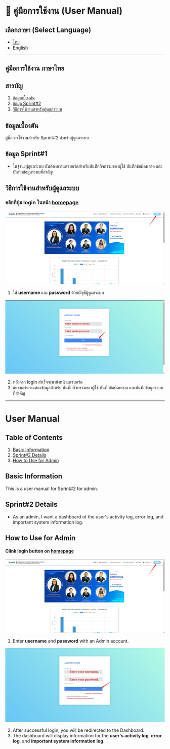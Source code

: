 # 📖 คู่มือการใช้งาน (User Manual)

## เลือกภาษา (Select Language)
- [ไทย](#คู่มือการใช้งาน-ภาษาไทย)
- [English](#user-manual)

---

## คู่มือการใช้งาน ภาษาไทย
## สารบัญ
1. [ข้อมูลเบื้องตัน](#ข้อมูลเบื้องตัน)
2. [ข้อมูล Sprint#2](#ข้อมูล-sprint1)
3. [วิธีการใช้งานสำหรับผู้ดูแลระบบ](#วิธีการใช้งานสำหรับ-admin)

## ข้อมูลเบื้องตัน
คู่มือการใช้งานสำหรับ Sprint#2 สำหรับผู้ดูแลระบบ

## ข้อมูล Sprint#1
- ในฐานะผู้ดูแลระบบ ฉันต้องการแดชบอร์ดสำหรับบันทึกกิจกรรมของผู้ใช้ บันทึกข้อผิดพลาด และบันทึกข้อมูลระบบที่สำคัญ

## วิธีการใช้งานสำหรับผู้ดูแลระบบ
### คลิกที่ปุ่ม login ในหน้า [homepage](https://cs040268.cpkkuhost.com/)

![homepage](../Img/homepage.png)

1. ใส่ **username** และ **password** ด้วยบัญชีผู้ดูแลระบบ

![loginpage](../Img/loginpage.png)

2. หลังจาก login สำเร็จจะมายังหน้าแดชบอร์ด
3. แดชบอร์ดจะแสดงข้อมูลสำหรับ บันทึกกิจกรรมของผู้ใช้ บันทึกข้อผิดพลาด และบันทึกข้อมูลระบบที่สำคัญ

---

# User Manual

## Table of Contents
1. [Basic Information](#basic-information)
2. [Sprint#2 Details](#sprint1-details)
3. [How to Use for Admin](#how-to-use-for-admin)

## Basic Information
This is a user manual for Sprint#2 for admin.

## Sprint#2 Details
-  As an admin, I want a dashboard of the user's activity log, error log, and important system information log.

## How to Use for Admin
#### Clink login button on [homepage](https://cs040268.cpkkuhost.com/)

![homepage](../Img/homepage.png)

1. Enter **username** and **password** with an Admin account.

![loginpage](../Img/loginpage_eng.png)

2. After successful login, you will be redirected to the Dashboard.
3. The dashboard will display information for the **user's activity log**, **error log**, and **important system information log**.
     
